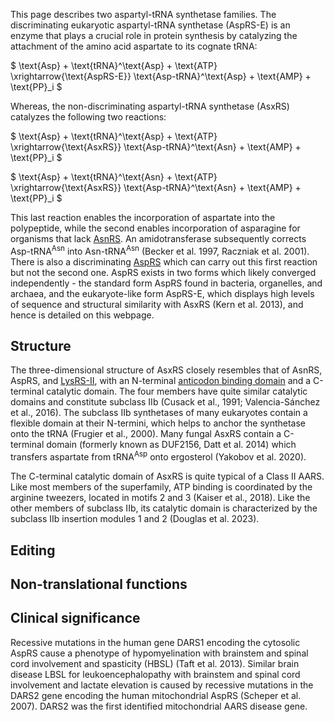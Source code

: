 

This page describes two aspartyl-tRNA synthetase families.
The discriminating eukaryotic aspartyl-tRNA synthetase (AspRS-E) is an enzyme that plays a crucial role in protein synthesis by catalyzing the attachment of the amino acid aspartate to its cognate tRNA:


$ \text{Asp} + \text{tRNA}^\text{Asp} + \text{ATP} \xrightarrow{\text{AspRS-E}} \text{Asp-tRNA}^\text{Asp} + \text{AMP} + \text{PP}_i  $



Whereas, the non-discriminating aspartyl-tRNA synthetase (AsxRS) catalyzes the following two reactions:


$ \text{Asp} + \text{tRNA}^\text{Asp} + \text{ATP} \xrightarrow{\text{AsxRS}} \text{Asp-tRNA}^\text{Asn} + \text{AMP} + \text{PP}_i  $ 


$ \text{Asp} + \text{tRNA}^\text{Asn} + \text{ATP} \xrightarrow{\text{AsxRS}} \text{Asp-tRNA}^\text{Asn} + \text{AMP} + \text{PP}_i  $





This last reaction enables the incorporation of aspartate into the polypeptide, while the second enables incorporation of asparagine for organisms that lack [AsnRS](/class2/asn).
An amidotransferase subsequently corrects $\text{Asp-tRNA}^\text{Asn}$ into $\text{Asn-tRNA}^\text{Asn}$ (Becker et al. 1997, Raczniak et al. 2001).
There is also a discriminating [AspRS](/class2/asp1) which can carry out this first reaction but not the second one. 
AspRS exists in two forms which likely converged independently - the standard form  AspRS found in bacteria, organelles, and archaea, 
and the eukaryote-like form AspRS-E, which displays high levels of sequence and structural similarity with AsxRS (Kern et al. 2013), and hence is detailed on this webpage. 



  
  
## Structure

The three-dimensional structure of AsxRS closely resembles that of AsnRS, AspRS, and [LysRS-II](/class2/lys/), with an N-terminal [anticodon binding domain](/superfamily/class2/Anticodon_binding_domain_DNK/) and a C-terminal catalytic domain.
The four members have quite similar catalytic domains and constitute subclass IIb (Cusack et al., 1991; Valencia-Sánchez et al., 2016).
The subclass IIb synthetases of many eukaryotes contain a flexible domain at their N-termini, which helps to anchor the synthetase onto the tRNA (Frugier et al., 2000).
Many fungal AsxRS contain a C-terminal domain (formerly known as DUF2156, Datt et al. 2014) which transfers aspartate from $\text{tRNA}^\text{Asp}$ onto ergosterol (Yakobov et al. 2020).

 
 

The C-terminal catalytic domain of AsxRS is quite typical of a Class II AARS.
Like most members of the superfamily, ATP binding is coordinated by the arginine tweezers, located in motifs 2 and 3 (Kaiser et al., 2018).
Like the other members of subclass IIb, its catalytic domain is characterized by the subclass IIb insertion modules 1 and 2 (Douglas et al. 2023).


## Editing


## Non-translational functions



## Clinical significance

Recessive mutations in the human gene DARS1 encoding the cytosolic AspRS cause a phenotype of hypomyelination with brainstem and spinal cord involvement and spasticity (HBSL)
 (Taft et al. 2013). Similar brain disease LBSL for leukoencephalopathy with brainstem and spinal cord involvement and lactate elevation is caused
 by recessive mutations in the DARS2 gene encoding the human mitochondrial AspRS (Scheper et al. 2007). DARS2 was the first identified mitochondrial AARS disease gene.  




